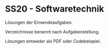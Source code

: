 # SS20 - Softwaretechnik

Lösungen der Einsendeaufgaben.

Verzeichnisse benannt nach Aufgabenstellung.

Lösungen entweder als PDF oder Codebeispiel.

